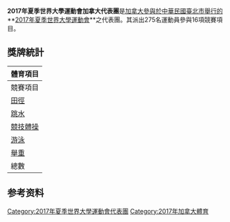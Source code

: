 **2017年夏季世界大學運動會加拿大代表團**是[加拿大參與於](../Page/加拿大.md "wikilink")[中華民國](../Page/中華民國.md "wikilink")[臺北市舉行的](../Page/臺北市.md "wikilink")**[2017年夏季世界大學運動會](https://zh.wikipedia.org/wiki/2017年夏季世界大學運動會 "wikilink")**之代表團。其派出275名運動員參與16項競賽項目。

## 獎牌統計

| 體育項目                                                                |
| ------------------------------------------------------------------- |
| 競賽項目                                                                |
| [田徑](https://zh.wikipedia.org/wiki/2017年夏季世界大學運動會田徑比賽 "wikilink")   |
| [跳水](https://zh.wikipedia.org/wiki/2017年夏季世界大學運動會跳水比賽 "wikilink")   |
| [競技體操](https://zh.wikipedia.org/wiki/2017年夏季世界大學運動會體操比賽 "wikilink") |
| [游泳](https://zh.wikipedia.org/wiki/2017年夏季世界大學運動會游泳比賽 "wikilink")   |
| [舉重](https://zh.wikipedia.org/wiki/2017年夏季世界大學運動會舉重比賽 "wikilink")   |
| 總數                                                                  |

## 参考资料

[Category:2017年夏季世界大學運動會代表團](https://zh.wikipedia.org/wiki/Category:2017年夏季世界大學運動會代表團 "wikilink")
[Category:2017年加拿大體育](https://zh.wikipedia.org/wiki/Category:2017年加拿大體育 "wikilink")